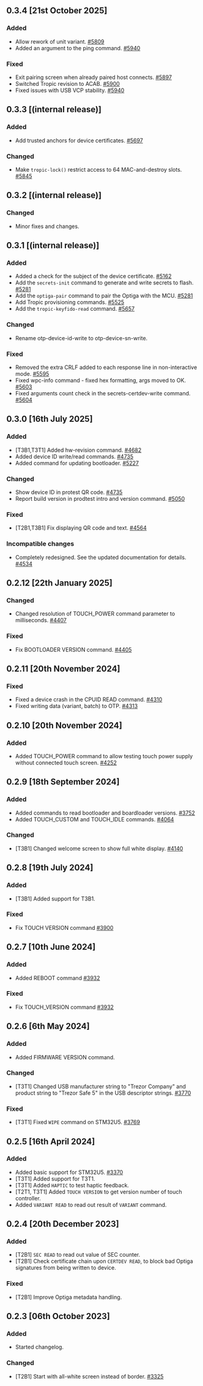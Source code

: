 
## 0.3.4 [21st October 2025]

### Added
- Allow rework of unit variant.  [#5809]
- Added an argument to the ping command.  [#5940]

### Fixed
- Exit pairing screen when already paired host connects.  [#5897]
- Switched Tropic revision to ACAB.  [#5900]
- Fixed issues with USB VCP stability.  [#5940]

## 0.3.3 [(internal release)]

### Added
- Add trusted anchors for device certificates.  [#5697]

### Changed
- Make `tropic-lock()` restrict access to 64 MAC-and-destroy slots.  [#5845]

## 0.3.2 [(internal release)]

### Changed
- Minor fixes and changes.

## 0.3.1 [(internal release)]

### Added
- Added a check for the subject of the device certificate.  [#5162]
- Add the `secrets-init` command to generate and write secrets to flash.  [#5281]
- Add the `optiga-pair` command to pair the Optiga with the MCU.  [#5281]
- Add Tropic provisioning commands.  [#5525]
- Add the `tropic-keyfido-read` command.  [#5657]

### Changed
- Rename otp-device-id-write to otp-device-sn-write.

### Fixed
- Removed the extra CRLF added to each response line in non-interactive mode.  [#5595]
- Fixed wpc-info command - fixed hex formatting, args moved to OK.  [#5603]
- Fixed arguments count check in the secrets-certdev-write command.  [#5604]

## 0.3.0 [16th July 2025]

### Added
- [T3B1,T3T1] Added hw-revision command.  [#4682]
- Added device ID write/read commands.  [#4735]
- Added command for updating bootloader.  [#5227]

### Changed
- Show device ID in protest QR code.  [#4735]
- Report build version in prodtest intro and version command.  [#5050]

### Fixed
- [T2B1,T3B1] Fix displaying QR code and text.  [#4564]

### Incompatible changes
- Completely redesigned. See the updated documentation for details.  [#4534]

## 0.2.12 [22th January 2025]

### Changed
- Changed resolution of TOUCH_POWER command parameter to milliseconds.  [#4407]

### Fixed
- Fix BOOTLOADER VERSION command.  [#4405]

## 0.2.11 [20th November 2024]

### Fixed
- Fixed a device crash in the CPUID READ command.  [#4310]
- Fixed writing data (variant, batch) to OTP.  [#4313]

## 0.2.10 [20th November 2024]

### Added
- Added TOUCH_POWER command to allow testing touch power supply without connected touch screen.  [#4252]

## 0.2.9 [18th September 2024]

### Added
- Added commands to read bootloader and boardloader versions.  [#3752]
- Added TOUCH_CUSTOM and TOUCH_IDLE commands.  [#4064]

### Changed
- [T3B1] Changed welcome screen to show full white display.  [#4140]


## 0.2.8 [19th July 2024]

### Added
- [T3B1] Added support for T3B1.

### Fixed
- Fix TOUCH VERSION command  [#3900]


## 0.2.7 [10th June 2024]

### Added
- Added REBOOT command  [#3932]

### Fixed
- Fix TOUCH_VERSION command  [#3932]


## 0.2.6 [6th May 2024]

### Added
- Added FIRMWARE VERSION command.

### Changed
- [T3T1] Changed USB manufacturer string to "Trezor Company" and product string to "Trezor Safe 5" in the USB descriptor strings.  [#3770]

### Fixed
- [T3T1] Fixed `WIPE` command on STM32U5.  [#3769]


## 0.2.5 [16th April 2024]

### Added
- Added basic support for STM32U5.  [#3370]
- [T3T1] Added support for T3T1.
- [T3T1] Added `HAPTIC` to test haptic feedback.
- [T2T1, T3T1] Added `TOUCH VERSION` to get version number of touch controller.
- Added `VARIANT READ` to read out result of `VARIANT` command.


## 0.2.4 [20th December 2023]

### Added

- [T2B1] `SEC READ` to read out value of SEC counter.
- [T2B1] Check certificate chain upon `CERTDEV READ`, to block bad Optiga signatures
  from being written to device.

### Fixed

- [T2B1] Improve Optiga metadata handling.

## 0.2.3 [06th October 2023]

### Added
- Started changelog.

### Changed
- [T2B1] Start with all-white screen instead of border.  [#3325]

[#3325]: https://github.com/trezor/trezor-firmware/pull/3325
[#3370]: https://github.com/trezor/trezor-firmware/pull/3370
[#3752]: https://github.com/trezor/trezor-firmware/pull/3752
[#3769]: https://github.com/trezor/trezor-firmware/pull/3769
[#3770]: https://github.com/trezor/trezor-firmware/pull/3770
[#3900]: https://github.com/trezor/trezor-firmware/pull/3900
[#3932]: https://github.com/trezor/trezor-firmware/pull/3932
[#4064]: https://github.com/trezor/trezor-firmware/pull/4064
[#4140]: https://github.com/trezor/trezor-firmware/pull/4140
[#4252]: https://github.com/trezor/trezor-firmware/pull/4252
[#4310]: https://github.com/trezor/trezor-firmware/pull/4310
[#4313]: https://github.com/trezor/trezor-firmware/pull/4313
[#4405]: https://github.com/trezor/trezor-firmware/pull/4405
[#4407]: https://github.com/trezor/trezor-firmware/pull/4407
[#4534]: https://github.com/trezor/trezor-firmware/pull/4534
[#4564]: https://github.com/trezor/trezor-firmware/pull/4564
[#4682]: https://github.com/trezor/trezor-firmware/pull/4682
[#4735]: https://github.com/trezor/trezor-firmware/pull/4735
[#5050]: https://github.com/trezor/trezor-firmware/pull/5050
[#5162]: https://github.com/trezor/trezor-firmware/pull/5162
[#5227]: https://github.com/trezor/trezor-firmware/pull/5227
[#5281]: https://github.com/trezor/trezor-firmware/pull/5281
[#5525]: https://github.com/trezor/trezor-firmware/pull/5525
[#5595]: https://github.com/trezor/trezor-firmware/pull/5595
[#5603]: https://github.com/trezor/trezor-firmware/pull/5603
[#5604]: https://github.com/trezor/trezor-firmware/pull/5604
[#5657]: https://github.com/trezor/trezor-firmware/pull/5657
[#5697]: https://github.com/trezor/trezor-firmware/pull/5697
[#5809]: https://github.com/trezor/trezor-firmware/pull/5809
[#5845]: https://github.com/trezor/trezor-firmware/pull/5845
[#5897]: https://github.com/trezor/trezor-firmware/pull/5897
[#5900]: https://github.com/trezor/trezor-firmware/pull/5900
[#5940]: https://github.com/trezor/trezor-firmware/pull/5940
